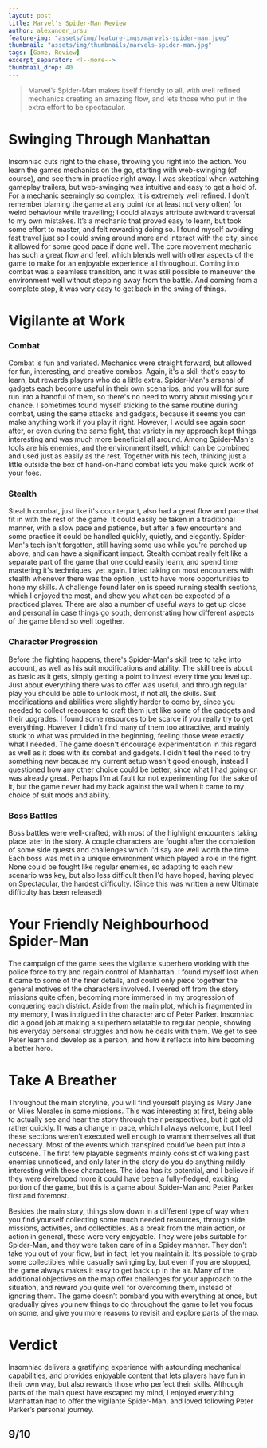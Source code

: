 ```yaml
---
layout: post
title: Marvel's Spider-Man Review
author: alexander_ursu
feature-img: "assets/img/feature-imgs/marvels-spider-man.jpeg"
thumbnail: "assets/img/thumbnails/marvels-spider-man.jpg"
tags: [Game, Review]
excerpt_separator: <!--more-->
thumbnail_drop: 40
---
```


> Marvel’s Spider-Man makes itself friendly to all, with well refined mechanics creating an amazing flow, and lets those who put in the extra effort to be spectacular.
<!--more-->

# Swinging Through Manhattan

Insomniac cuts right to the chase, throwing you right into the action. You learn the games mechanics on the go, starting with web-swinging (of course), and see them in practice right away. I was skeptical when watching gameplay trailers, but web-swinging was intuitive and easy to get a hold of. For a mechanic seemingly so complex, it is extremely well refined. I don’t remember blaming the game at any point (or at least not very often) for weird behaviour while travelling; I could always attribute awkward traversal to my own mistakes. It’s a mechanic that proved easy to learn, but took some effort to master, and felt rewarding doing so. I found myself avoiding fast travel just so I could swing around more and interact with the city, since it allowed for some good pace if done well. The core movement mechanic has such a great flow and feel, which blends well with other aspects of the game to make for an enjoyable experience all throughout. Coming into combat was a seamless transition, and it was still possible to maneuver the environment well without stepping away from the battle. And coming from a complete stop, it was very easy to get back in the swing of things.

# Vigilante at Work

### Combat
Combat is fun and variated. Mechanics were straight forward, but allowed for fun, interesting, and creative combos. Again, it's a skill that's easy to learn, but rewards players who do a little extra. Spider-Man's arsenal of gadgets each become useful in their own scenarios, and you will for sure run into a handful of them, so there's no need to worry about missing your chance. I sometimes found myself sticking to the same routine during combat, using the same attacks and gadgets, because it seems you can make anything work if you play it right. However, I would see again soon after, or even during the same fight, that variety in my approach kept things interesting and was much more beneficial all around. Among Spider-Man's tools are his enemies, and the environment itself, which can be combined and used just as easily as the rest. Together with his tech, thinking just a little outside the box of hand-on-hand combat lets you make quick work of your foes.

### Stealth
Stealth combat, just like it's counterpart, also had a great flow and pace that fit in with the rest of the game. It could easily be taken in a traditional manner, with a slow pace and patience, but after a few encounters and some practice it could be handled quickly, quietly, and elegantly. Spider-Man's tech isn't forgotten, still having some use while you're perched up above, and can have a significant impact. Stealth combat really felt like a separate part of the game that one could easily learn, and spend time mastering it's techniques, yet again. I tried taking on most encounters with stealth whenever there was the option, just to have more opportunities to hone my skills. A challenge found later on is speed running stealth sections, which I enjoyed the most, and show you what can be expected of a practiced player. There are also a number of useful ways to get up close and personal in case things go south, demonstrating how different aspects of the game blend so well together.

### Character Progression
Before the fighting happens, there's Spider-Man's skill tree to take into account, as well as his suit modifications and ability. The skill tree is about as basic as it gets, simply getting a point to invest every time you level up. Just about everything there was to offer was useful, and through regular play you should be able to unlock most, if not all, the skills. Suit modifications and abilities were slightly harder to come by, since you needed to collect resources to craft them just like some of the gadgets and their upgrades. I found some resources to be scarce if you really try to get everything. However, I didn't find many of them too attractive, and mainly stuck to what was provided in the beginning, feeling those were exactly what I needed. The game doesn't encourage experimentation in this regard as well as it does with its combat and gadgets. I didn't feel the need to try something new because my current setup wasn't good enough, instead I questioned how any other choice could be better, since what I had going on was already great. Perhaps I'm at fault for not experimenting for the sake of it, but the game never had my back against the wall when it came to my choice of suit mods and ability.

### Boss Battles
Boss battles were well-crafted, with most of the highlight encounters taking place later in the story. A couple characters are fought after the completion of some side quests and challenges which I'd say are well worth the time. Each boss was met in a unique environment which played a role in the fight. None could be fought like regular enemies, so adapting to each new scenario was key, but also less difficult then I'd have hoped, having played on Spectacular, the hardest difficulty. (Since this was written a new Ultimate difficulty has been released)

# Your Friendly Neighbourhood Spider-Man

The campaign of the game sees the vigilante superhero working with the police force to try and regain control of Manhattan. I found myself lost when it came to some of the finer details, and could only piece together the general motives of the characters involved. I veered off from the story missions quite often, becoming more immersed in my progression of conquering each district. Aside from the main plot, which is fragmented in my memory, I was intrigued in the character arc of Peter Parker. Insomniac did a good job at making a superhero relatable to regular people, showing his everyday personal struggles and how he deals with them. We get to see Peter learn and develop as a person, and how it reflects into him becoming a better hero.

# Take A Breather

Throughout the main storyline, you will find yourself playing as Mary Jane or Miles Morales in some missions. This was interesting at first, being able to actually see and hear the story through their perspectives, but it got old rather quickly. It was a change in pace, which I always welcome, but I feel these sections weren’t executed well enough to warrant themselves all that necessary. Most of the events which transpired could’ve been put into a cutscene. The first few playable segments mainly consist of walking past enemies unnoticed, and only later in the story do you do anything mildly interesting with these characters. The idea has its potential, and I believe if they were developed more it could have been a fully-fledged, exciting portion of the game, but this is a game about Spider-Man and Peter Parker first and foremost.

Besides the main story, things slow down in a different type of way when you find yourself collecting some much needed resources, through side missions, activities, and collectibles. As a break from the main action, or action in general, these were very enjoyable. They were jobs suitable for Spider-Man, and they were taken care of in a Spidey manner. They don’t take you out of your flow, but in fact, let you maintain it. It’s possible to grab some collectibles while casually swinging by, but even if you are stopped, the game always makes it easy to get back up in the air. Many of the additional objectives on the map offer challenges for your approach to the situation, and reward you quite well for overcoming them, instead of ignoring them. The game doesn’t bombard you with everything at once, but gradually gives you new things to do throughout the game to let you focus on some, and give you more reasons to revisit and explore parts of the map.

# Verdict

Insomniac delivers a gratifying experience with astounding mechanical capabilities, and provides enjoyable content that lets players have fun in their own way, but also rewards those who perfect their skills. Although parts of the main quest have escaped my mind, I enjoyed everything Manhattan had to offer the vigilante Spider-Man, and loved following Peter Parker’s personal journey.

## 9/10
